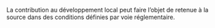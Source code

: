 La contribution au développement local peut faire l’objet de retenue à la source dans des conditions définies par voie réglementaire.
